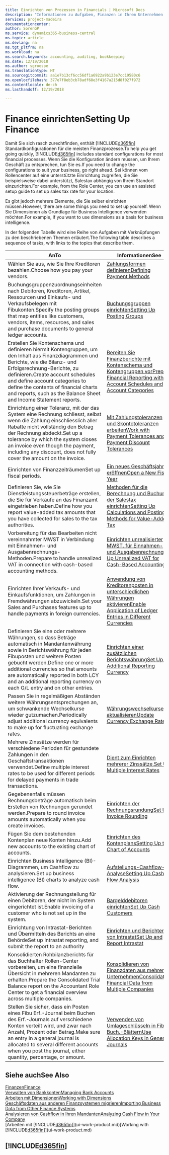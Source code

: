 ```yaml
---
title: Einrichten von Prozessen in Financials | Microsoft Docs
description: "Informationen zu Aufgaben, Finanzen in Ihrem Unternehmen einzurichten, um Ihrer Buchhaltung, oder Buchhaltungsanforderungen Prüfungen zu entsprechen."
services: project-madeira
documentationcenter: 
author: SorenGP
ms.service: dynamics365-business-central
ms.topic: article
ms.devlang: na
ms.tgt_pltfrm: na
ms.workload: na
ms.search.keywords: accounting, auditing, bookkeeping
ms.date: 12/19/2018
ms.author: sgroespe
ms.translationtype: HT
ms.sourcegitcommit: aa1e7b13cf6cc56df1a6922a9b123e7cc19580c6
ms.openlocfilehash: 377e7f8eb3cb78adf68e3f4167a215d8f027f972
ms.contentlocale: de-ch
ms.lasthandoff: 12/19/2018

---
```

# <a name="setting-up-finance"></a><span data-ttu-id="bce40-103">Finance einrichten</span><span class="sxs-lookup"><span data-stu-id="bce40-103">Setting Up Finance</span></span>
<span data-ttu-id="bce40-104">Damit Sie sich rasch zurechtfinden, enthält [!INCLUDE[d365fin](includes/d365fin_md.md)]  Standardkonfigurationen für die meisten Finanzprozesse.</span><span class="sxs-lookup"><span data-stu-id="bce40-104">To help you get going quickly, [!INCLUDE[d365fin](includes/d365fin_md.md)] includes standard configurations for most financial processes.</span></span> <span data-ttu-id="bce40-105">Wenn Sie die Konfiguration ändern müssen, um Ihrem Geschäft zu entsprechen, tun Sie es.</span><span class="sxs-lookup"><span data-stu-id="bce40-105">If you need to change the configurations to suit your business, go right ahead.</span></span> <span data-ttu-id="bce40-106">Sei können vom Rollencenter auf eine unterstützte Einrichtung zugreifen, die Sie beispielsweise dabei unterstützt, Salestax abhängig von Ihrem Standort einzurichten.</span><span class="sxs-lookup"><span data-stu-id="bce40-106">For example, from the Role Center, you can use an assisted setup guide to set up sales tax rate for your location.</span></span>  

<span data-ttu-id="bce40-107">Es gibt jedoch mehrere Elemente, die Sie selber einrichten müssen.</span><span class="sxs-lookup"><span data-stu-id="bce40-107">However, there are some things you need to set up yourself.</span></span> <span data-ttu-id="bce40-108">Wenn Sie Dimensionen als Grundlage für Business Intelligence verwenden möchten.</span><span class="sxs-lookup"><span data-stu-id="bce40-108">For example, if you want to use dimensions as a basis for business intelligence.</span></span>  

<span data-ttu-id="bce40-109">In der folgenden Tabelle wird eine Reihe von Aufgaben mit Verknüpfungen zu den beschriebenen Themen erläutert.</span><span class="sxs-lookup"><span data-stu-id="bce40-109">The following table describes a sequence of tasks, with links to the topics that describe them.</span></span>

| <span data-ttu-id="bce40-110">An</span><span class="sxs-lookup"><span data-stu-id="bce40-110">To</span></span> | <span data-ttu-id="bce40-111">Informationen</span><span class="sxs-lookup"><span data-stu-id="bce40-111">See</span></span> |
| --- | --- |
| <span data-ttu-id="bce40-112">Wählen Sie aus, wie Sie Ihre Kreditoren bezahlen.</span><span class="sxs-lookup"><span data-stu-id="bce40-112">Choose how you pay your vendors.</span></span> |[<span data-ttu-id="bce40-113">Zahlungsformen definieren</span><span class="sxs-lookup"><span data-stu-id="bce40-113">Defining Payment Methods</span></span>](finance-payment-methods.md) |
| <span data-ttu-id="bce40-114">Buchungsgruppenzuordnungseinheiten nach Debitoren, Kreditoren, Artikel, Ressourcen und Einkaufs- und Verkaufsbelegen mit Fibukonten.</span><span class="sxs-lookup"><span data-stu-id="bce40-114">Specify the posting groups that map entities like customers, vendors, items, resources, and sales and purchase documents to general ledger accounts.</span></span> |[<span data-ttu-id="bce40-115">Buchungsgruppen einrichten</span><span class="sxs-lookup"><span data-stu-id="bce40-115">Setting Up Posting Groups</span></span>](finance-posting-groups.md)|
|<span data-ttu-id="bce40-116">Erstellen Sie Kontenschema und definieren hiermit Kontengruppen, um den Inhalt aus Finanzdiagrammen und Berichte, wie die Bilanz- und Erfolgsrechnung-Berichte, zu definieren.</span><span class="sxs-lookup"><span data-stu-id="bce40-116">Create account schedules and define account categories to define the contents of financial charts and reports, such as the Balance Sheet and Income Statement reports.</span></span>|[<span data-ttu-id="bce40-117">Bereiten Sie Finanzberichte mit Kontenschema und Kontengruppen vor</span><span class="sxs-lookup"><span data-stu-id="bce40-117">Prepare Financial Reporting with Account Schedules and Account Categories</span></span>](bi-how-work-account-schedule.md)|
|<span data-ttu-id="bce40-118">Einrichtung einer Toleranz, mit der das System eine Rechnung schliesst, selbst wenn die Zahlung einschliesslich aller Rabatte nicht vollständig den Betrag der Rechnung abdeckt.</span><span class="sxs-lookup"><span data-stu-id="bce40-118">Set up a tolerance by which the system closes an invoice even though the payment, including any discount, does not fully cover the amount on the invoice.</span></span>|[<span data-ttu-id="bce40-119">Mit Zahlungstoleranzen und Skontotoleranzen arbeiten</span><span class="sxs-lookup"><span data-stu-id="bce40-119">Work with Payment Tolerances and Payment Discount Tolerances</span></span>](finance-payment-tolerance-and-payment-discount-tolerance.md)|
| <span data-ttu-id="bce40-120">Einrichten von Finanzzeiträumen</span><span class="sxs-lookup"><span data-stu-id="bce40-120">Set up fiscal periods.</span></span> |[<span data-ttu-id="bce40-121">Ein neues Geschäftsjahres eröffnen</span><span class="sxs-lookup"><span data-stu-id="bce40-121">Open a New Fiscal Year</span></span>](finance-how-open-new-fiscal-year.md) |
| <span data-ttu-id="bce40-122">Definieren Sie, wie Sie Dienstleistungssteuerbeträge erstellen, die Sie für Verkäufe an das Finanzamt eingetrieben haben.</span><span class="sxs-lookup"><span data-stu-id="bce40-122">Define how you report value-added tax amounts that you have collected for sales to the tax authorities.</span></span> |[<span data-ttu-id="bce40-123">Methoden für die Berechnung und Buchung der Salestax einrichten</span><span class="sxs-lookup"><span data-stu-id="bce40-123">Setting Up Calculations and Posting Methods for Value-Added Tax</span></span>](finance-setup-vat.md)|
|<span data-ttu-id="bce40-124">Vorbereitung für das Bearbeiten nicht vereinnahmter MWST in Verbindung mit Einnahmen- und Ausgabenrechnungs-Methoden.</span><span class="sxs-lookup"><span data-stu-id="bce40-124">Prepare to handle unrealized VAT in connection with cash-based accounting methods.</span></span>|[<span data-ttu-id="bce40-125">Einrichten unrealisierter MWST. für Einnahmen- und Ausgabenrechnung</span><span class="sxs-lookup"><span data-stu-id="bce40-125">Set Up Unrealized VAT for Cash-Based Accounting</span></span>](finance-setup-unrealized-vat.md)|
| <span data-ttu-id="bce40-126">Einrichten Ihrer Verkaufs- und Einkaufsfunktionen, um Zahlungen in Fremdwährungen abzuwickeln.</span><span class="sxs-lookup"><span data-stu-id="bce40-126">Set your Sales and Purchases features up to handle payments in foreign currencies.</span></span>|[<span data-ttu-id="bce40-127">Anwendung von Kreditorenposten in unterschiedlichen Währungen aktivieren</span><span class="sxs-lookup"><span data-stu-id="bce40-127">Enable Application of Ledger Entries in Different Currencies</span></span>](finance-how-enable-application-ledger-entries-different-currencies.md)
|<span data-ttu-id="bce40-128">Definieren Sie eine oder mehrere Währungen, so dass Beträge automatisch in Mandantenwährung sowie in Berichtswährung für jeden Fibuposten und weitere Posten gebucht werden.</span><span class="sxs-lookup"><span data-stu-id="bce40-128">Define one or more additional currencies so that amounts are automatically reported in both LCY and an additional reporting currency on each G/L entry and on other entries.</span></span>|[<span data-ttu-id="bce40-129">Einrichten einer zusätzlichen Berichtswährung</span><span class="sxs-lookup"><span data-stu-id="bce40-129">Set Up an Additional Reporting Currency</span></span>](finance-how-setup-additional-currencies.md)|
|<span data-ttu-id="bce40-130">Passen Sie in regelmäßigen Abständen weitere Währungsentsprechungen an, um schwankende Wechselkurse wieder gutzumachen.</span><span class="sxs-lookup"><span data-stu-id="bce40-130">Periodically adjust additional currency equivalents to make up for fluctuating exchange rates.</span></span>|[<span data-ttu-id="bce40-131">Währungswechselkurse aktualisieren</span><span class="sxs-lookup"><span data-stu-id="bce40-131">Update Currency Exchange Rates</span></span>](finance-how-update-currencies.md)|
|<span data-ttu-id="bce40-132">Mehrere Zinssätze werden für verschiedene Perioden für gestundete Zahlungen in den Geschäftstransaktionen verwendet.</span><span class="sxs-lookup"><span data-stu-id="bce40-132">Define multiple interest rates to be used for different periods for delayed payments in trade transactions.</span></span>|[<span data-ttu-id="bce40-133">Dient zum Einrichten mehrerer Zinssätze.</span><span class="sxs-lookup"><span data-stu-id="bce40-133">Set Up Multiple Interest Rates</span></span>](finance-how-to-set-up-multiple-interest-rates.md)|
|<span data-ttu-id="bce40-134">Gegebenenfalls müssen Rechnungsbeträge automatisch beim Erstellen von Rechnungen gerundet werden.</span><span class="sxs-lookup"><span data-stu-id="bce40-134">Prepare to round invoice amounts automatically when you create invoices.</span></span>|[<span data-ttu-id="bce40-135">Einrichten der Rechnungsrundung</span><span class="sxs-lookup"><span data-stu-id="bce40-135">Set Up Invoice Rounding</span></span>](finance-set-up-invoice-rounding.md)|
| <span data-ttu-id="bce40-136">Fügen Sie dem bestehenden Kontenplan neue Konten hinzu.</span><span class="sxs-lookup"><span data-stu-id="bce40-136">Add new accounts to the existing chart of accounts.</span></span> |[<span data-ttu-id="bce40-137">Einrichten des Kontenplans</span><span class="sxs-lookup"><span data-stu-id="bce40-137">Setting Up the Chart of Accounts</span></span>](finance-setup-chart-accounts.md) |
| <span data-ttu-id="bce40-138">Einrichten Business Intelligence (BI)- Diagrammen, um Cashflow zu analysieren.</span><span class="sxs-lookup"><span data-stu-id="bce40-138">Set up business intelligence (BI) charts to analyze cash flow.</span></span> |[<span data-ttu-id="bce40-139">Aufstellungs-Cashflow-Analyse</span><span class="sxs-lookup"><span data-stu-id="bce40-139">Setting Up Cash Flow Analysis</span></span>](finance-setup-cash-flow-analyses.md) |
|<span data-ttu-id="bce40-140">Aktivierung der Rechnungstellung für einen Debitoren, der nicht im System eingerichtet ist.</span><span class="sxs-lookup"><span data-stu-id="bce40-140">Enable invoicing of a customer who is not set up in the system.</span></span>|[<span data-ttu-id="bce40-141">Bargelddebitoren einrichten</span><span class="sxs-lookup"><span data-stu-id="bce40-141">Set Up Cash Customers</span></span>](finance-how-to-set-up-cash-customers.md)|
| <span data-ttu-id="bce40-142">Einrichtung von Intrastat-Berichten und Übermitteln des Berichts an eine Behörde</span><span class="sxs-lookup"><span data-stu-id="bce40-142">Set up Intrastat reporting, and submit the report to an authority</span></span> | [<span data-ttu-id="bce40-143">Einrichten und Berichten von Intrastat</span><span class="sxs-lookup"><span data-stu-id="bce40-143">Set Up and Report Intrastat</span></span>](finance-how-setup-report-intrastat.md)|
|<span data-ttu-id="bce40-144">Konsolidierten Rohbilanzberichts für das Buchhalter Rollen-Center vorbereiten, um eine finanzielle Übersicht in mehreren Mandanten zu erhalten.</span><span class="sxs-lookup"><span data-stu-id="bce40-144">Prepare the Consolidated Trial Balance report on the Accountant Role Center to get a financial overview across multiple companies.</span></span>|[<span data-ttu-id="bce40-145">Konsolidieren von Finanzdaten aus mehreren Unternehmen</span><span class="sxs-lookup"><span data-stu-id="bce40-145">Consolidating Financial Data from Multiple Companies</span></span>](finance-consolidated-company-reporting.md)|
|<span data-ttu-id="bce40-146">Stellen Sie sicher, dass ein Posten eines Fibu Erf.-Journal beim Buchen des Erf.-Journals auf verschiedene Konten verteilt wird, und zwar nach Anzahl, Prozent oder Betrag.</span><span class="sxs-lookup"><span data-stu-id="bce40-146">Make sure an entry in a general journal is allocated to several different accounts when you post the journal, either quantity, percentage, or amount.</span></span>|[<span data-ttu-id="bce40-147">Verwenden von Umlageschlüsseln in Fibu Buch.-Blättern</span><span class="sxs-lookup"><span data-stu-id="bce40-147">Use Allocation Keys in General Journals</span></span>](ui-how-use-allocation-keys-general-journals.md)|

## <a name="see-also"></a><span data-ttu-id="bce40-148">Siehe auch</span><span class="sxs-lookup"><span data-stu-id="bce40-148">See Also</span></span>
[<span data-ttu-id="bce40-149">Finanzen</span><span class="sxs-lookup"><span data-stu-id="bce40-149">Finance</span></span>](finance.md)  
[<span data-ttu-id="bce40-150">Verwalten von Bankkonten</span><span class="sxs-lookup"><span data-stu-id="bce40-150">Managing Bank Accounts</span></span>](bank-manage-bank-accounts.md)  
[<span data-ttu-id="bce40-151">Arbeiten mit Dimensionen</span><span class="sxs-lookup"><span data-stu-id="bce40-151">Working with Dimensions</span></span>](finance-dimensions.md)  
[<span data-ttu-id="bce40-152">Geschäftsdaten aus anderen Finanzsystemen migrieren</span><span class="sxs-lookup"><span data-stu-id="bce40-152">Importing Business Data from Other Finance Systems</span></span>](across-import-data-configuration-packages.md)  
[<span data-ttu-id="bce40-153">Analysieren von Cashflow in Ihren Mandanten</span><span class="sxs-lookup"><span data-stu-id="bce40-153">Analyzing Cash Flow in Your Company</span></span>](finance-analyze-cash-flow.md)  
<span data-ttu-id="bce40-154">[Arbeiten mit [!INCLUDE[d365fin](includes/d365fin_md.md)]](ui-work-product.md)</span><span class="sxs-lookup"><span data-stu-id="bce40-154">[Working with [!INCLUDE[d365fin](includes/d365fin_md.md)]](ui-work-product.md)</span></span>  

## [!INCLUDE[d365fin](includes/free_trial_md.md)]  

